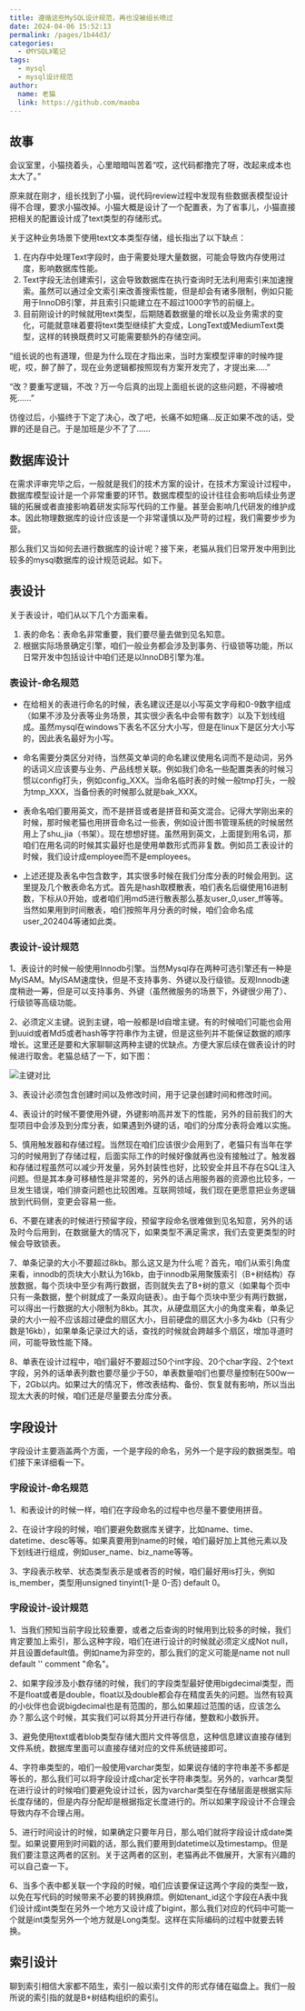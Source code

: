 ```yaml
---
title: 遵循这些MySQL设计规范，再也没被组长喷过
date: 2024-04-06 15:52:13
permalink: /pages/1b44d3/
categories:
  - 《MYSQL》笔记
tags:
  - mysql
  - mysql设计规范
author: 
  name: 老猫
  link: https://github.com/maoba
---
```

## 故事
会议室里，小猫挠着头，心里暗暗叫苦着“哎，这代码都撸完了呀，改起来成本也太大了。”

原来就在刚才，组长找到了小猫，说代码review过程中发现有些数据表模型设计得不合理，要求小猫改掉。小猫大概是设计了一个配置表，为了省事儿，小猫直接把相关的配置设计成了text类型的存储形式。

关于这种业务场景下使用text文本类型存储，组长指出了以下缺点：

1. 在内存中处理Text字段时，由于需要处理大量数据，可能会导致内存使用过度，影响数据库性能。
2. Text字段无法创建索引，这会导致数据库在执行查询时无法利用索引来加速搜索。虽然可以通过全文索引来改善搜索性能，但是却会有诸多限制，例如只能用于InnoDB引擎，并且索引只能建立在不超过1000字节的前缀上。
3. 目前刚设计的时候就用text类型，后期随着数据量的增长以及业务需求的变化，可能就意味着要将text类型继续扩大变成，LongText或MediumText类型，这样的转换既费时又可能需要额外的存储空间。

“组长说的也有道理，但是为什么现在才指出来，当时方案模型评审的时候咋提呢，哎，醉了醉了，现在业务逻辑都按照现有方案开发完了，才提出来.....”

“改？要重写逻辑，不改？万一今后真的出现上面组长说的这些问题，不得被喷死......”

彷徨过后，小猫终于下定了决心，改了吧，长痛不如短痛...反正如果不改的话，受罪的还是自己。于是加班是少不了了......


## 数据库设计
在需求评审完毕之后，一般就是我们的技术方案的设计，在技术方案设计过程中，数据库模型设计是一个非常重要的环节。数据库模型的设计往往会影响后续业务逻辑的拓展或者直接影响着研发实际写代码的工作量。甚至会影响几代研发的维护成本。因此物理数据库的设计应该是一个非常谨慎以及严苛的过程，我们需要步步为营。

那么我们又当如何去进行数据库的设计呢？接下来，老猫从我们日常开发中用到比较多的mysql数据库的设计规范说起。如下。

## 表设计
关于表设计，咱们从以下几个方面来看。
1. 表的命名：表命名非常重要，我们要尽量去做到见名知意。
2. 根据实际场景确定引擎，咱们一般业务都会涉及到事务、行级锁等功能，所以日常开发中包括设计中咱们还是以InnoDB引擎为准。

### 表设计-命名规范
- 在给相关的表进行命名的时候，表名建议还是以小写英文字母和0-9数字组成（如果不涉及分表等业务场景，其实很少表名中会带有数字）以及下划线组成。虽然mysql在windows下表名不区分大小写，但是在linux下是区分大小写的，因此表名最好为小写。

- 命名需要分类区分对待，当然英文单词的命名建议使用名词而不是动词，另外的话词义应该要与业务、产品线想关联。例如我们命名一些配置类表的时候习惯以config打头，例如config_XXX。当命名临时表的时候一般tmp打头，一般为tmp_XXX，当备份表的时候那么就是bak_XXX。

- 表命名咱们要用英文，而不是拼音或者是拼音和英文混合。记得大学刚出来的时候，那时候老猫也用拼音命名过一些表，例如设计图书管理系统的时候居然用上了shu_jia（书架）。现在想想好搓。虽然用到英文，上面提到用名词，那咱们在用名词的时候其实最好也是使用单数形式而非复数。例如员工表设计的时候，我们设计成employee而不是employees。

- 上述还提及表名中包含数字，其实很多时候在我们分库分表的时候会用到。这里提及几个散表命名方式。首先是hash取模散表，咱们表名后缀使用16进制数，下标从0开始，或者咱们用md5进行散表那么基友user_0,user_ff等等。当然如果用到时间散表，咱们按照年月分表的时候，咱们会命名成user_202404等诸如此类。

### 表设计-设计规范
1、表设计的时候一般使用Innodb引擎。当然Mysql存在两种可选引擎还有一种是MyISAM。MyISAM速度快，但是不支持事务、外键以及行级锁。反观Innodb速度稍逊一筹，但是可以支持事务、外键（虽然微服务的场景下，外键很少用了）、行级锁等高级功能。

2、必须定义主键。说到主键，咱一般都是Id自增主键。有的时候咱们可能也会用到uuid或者Md5或者hash等字符串作为主键，但是这些列并不能保证数据的顺序增长。这里还是要和大家聊聊这两种主键的优缺点。方便大家后续在做表设计的时候进行取舍。老猫总结了一下，如下图：

![主键对比](https://cdn.ktdaddy.com/mysql/design/01.png)

3、表设计必须包含创建时间以及修改时间，用于记录创建时间和修改时间。

4、表设计的时候不要使用外键，外键影响高并发下的性能，另外的目前我们的大型项目中会涉及到分库分表，如果遇到外键的话，咱们的分库分表将会难以实施。

5、慎用触发器和存储过程。当然现在咱们应该很少会用到了，老猫只有当年在学习的时候用到了存储过程，后面实际工作的时候好像就再也没有接触过了。触发器和存储过程虽然可以减少开发量，另外封装性也好，比较安全并且不存在SQL注入问题。但是其本身可移植性是非常差的，另外的话占用服务器的资源也比较多，一旦发生错误，咱们排查问题也比较困难。互联网领域，我们现在更愿意把业务逻辑放到代码侧，变更会容易一些。

6、不要在建表的时候进行预留字段，预留字段命名很难做到见名知意，另外的话及时今后用到，在数据量大的情况下，如果类型不满足需求，我们去变更类型的时候会导致锁表。

7、单条记录的大小不要超过8kb。那么这又是为什么呢？首先，咱们从索引角度来看，innodb的页块大小默认为16kb，由于innodb采用聚簇索引（B+树结构）存放数据，每个页块中至少有两行数据，否则就失去了B+树的意义（如果每个页中只有一条数据，整个树就成了一条双向链表）。由于每个页块中至少有两行数据，可以得出一行数据的大小限制为8kb。其次，从硬盘扇区大小的角度来看，单条记录的大小一般不应该超过硬盘的扇区大小，目前硬盘的扇区大小多为4kb（只有少数是16kb），如果单条记录过大的话，查找的时候就会跨越多个扇区，增加寻道时间，可能导致性能下降。

8、单表在设计过程中，咱们最好不要超过50个int字段、20个char字段、2个text字段，另外的话单表列数也要尽量少于50，单表数量咱们也要尽量控制在500w一下，2Gb以内。如果过大的情况下，修改表结构、备份、恢复就有影响，所以当出现太大表的时候，咱们还是尽量要去分库分表。

## 字段设计
字段设计主要涵盖两个方面，一个是字段的命名，另外一个是字段的数据类型。咱们接下来详细看一下。

### 字段设计-命名规范
1、和表设计的时候一样，咱们在字段命名的过程中也尽量不要使用拼音。

2、在设计字段的时候，咱们要避免数据库关键字，比如name、time、datetime、desc等等。如果真要用到name的时候，咱们最好加上其他元素以及下划线进行组成，例如user_name、biz_name等等。

3、字段表示枚举、状态类型表示是或者否的时候，咱们最好用is打头，例如is_member，类型用unsigned tinyint(1-是 0-否) default 0。

### 字段设计-设计规范
1、当我们预知当前字段比较重要，或者之后查询的时候用到比较多的时候，我们肯定要加上索引，那么这种字段，咱们在进行设计的时候就必须定义成Not null，并且设置default值。例如name为非空的，那么我们的定义可能是name not null default '' comment "命名"。

2、如果字段涉及小数存储的时候，我们的字段类型最好使用bigdecimal类型，而不是float或者是double，float以及double都会存在精度丢失的问题。当然有较真的小伙伴也会说bigdecimal也是有范围的，那么如果超过范围的话，应该怎么办？那么这个时候，其实我们可以将其分开进行存储，整数和小数拆开。

3、避免使用text或者blob类型存储大图片文件等信息，这种信息建议直接存储到文件系统，数据库里面可以直接存储对应的文件系统链接即可。

4、字符串类型的，咱们一般使用varchar类型，如果说存储的字符串差不多都是等长的，那么我们可以将字段设计成char定长字符串类型。另外的，varhcar类型在进行设计的时候咱们要避免设计过长，因为varchar类型在存储层面是根据实际长度存储的，但是内存分配却是根据指定长度进行的。所以如果字段设计不合理会导致内存不合理占用。

5、进行时间设计的时候，如果确定只要年月日，那么咱们就将字段设计成date类型。如果说要用到时间戳的话，那么我们要用到datetime以及timestamp。但是我们要注意这两者的区别。关于这两者的区别，老猫再此不做展开，大家有兴趣的可以自己查一下。

6、当多个表中都关联一个字段的时候，咱们应该要保证这两个字段的类型一致，以免在写代码的时候带来不必要的转换麻烦。例如tenant_id这个字段在A表中我们设计成int类型在另外一个地方又设计成了bigint，那么我们对应的代码中可能一个就是int类型另外一个地方就是Long类型。这样在实际编码的过程中就要去转换。

## 索引设计
聊到索引相信大家都不陌生，索引一般以索引文件的形式存储在磁盘上。我们一般所说的索引指的就是B+树结构组织的索引。


